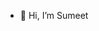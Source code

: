 - 👋 Hi, I’m Sumeet

<!---
sumeetprajapati1996/sumeetprajapati1996 is a ✨ special ✨ repository because its `README.md` (this file) appears on your GitHub profile.
You can click the Preview link to take a look at your changes.
--->
